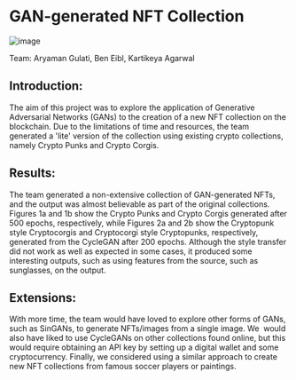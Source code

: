 GAN-generated NFT Collection
============================
![image](https://github.com/agulati18/GAN-Generated-NFT-Collection/assets/67696969/7542871f-ced0-43df-8ad8-734ed94b4c8d)

Team: Aryaman Gulati, Ben Eibl, Kartikeya Agarwal

Introduction:
-------------

The aim of this project was to explore the application of Generative Adversarial Networks (GANs) to the creation of a new NFT collection on the blockchain. Due to the limitations of time and resources, the team generated a 'lite' version of the collection using existing crypto collections, namely Crypto Punks and Crypto Corgis.

Results:
--------

The team generated a non-extensive collection of GAN-generated NFTs, and the output was almost believable as part of the original collections. Figures 1a and 1b show the Crypto Punks and Crypto Corgis generated after 500 epochs, respectively, while Figures 2a and 2b show the Cryptopunk style Cryptocorgis and Cryptocorgi style Cryptopunks, respectively, generated from the CycleGAN after 200 epochs. Although the style transfer did not work as well as expected in some cases, it produced some interesting outputs, such as using features from the source, such as sunglasses, on the output.


Extensions:
-----------

With more time, the team would have loved to explore other forms of GANs, such as SinGANs, to generate NFTs/images from a single image. We  would also have liked to use CycleGANs on other collections found online, but this would require obtaining an API key by setting up a digital wallet and some cryptocurrency. Finally, we considered using a similar approach to create new NFT collections from famous soccer players or paintings.